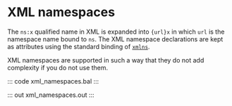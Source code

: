 # XML namespaces

The `ns:x` qualified name in XML is expanded into `{url}x` in which `url` is the namespace name bound to `ns`. The XML namespace declarations are kept as attributes using the standard binding of [`xmlns`](http://www.w3.org/2000/xmlns/).

XML namespaces are supported in such a way that they do not add complexity if you do not use them. 

::: code xml_namespaces.bal :::

::: out xml_namespaces.out :::
